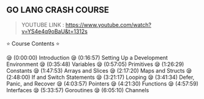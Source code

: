 ## GO LANG CRASH COURSE

> YOUTUBE LINK : https://www.youtube.com/watch?v=YS4e4q9oBaU&t=1312s

⭐️ Course Contents ⭐️

😪 (0:00:00) Introduction 
😪 (0:16:57) Setting Up a Development Environment 
😪 (0:35:48) Variables
😪 (0:57:05) Primitives 
😪 (1:26:29) Constants 
😪 (1:47:53) Arrays and Slices 
😪 (2:17:20) Maps and Structs
😪 (2:48:00) If and Switch Statements 
😪 (3:21:17) Looping 
😪 (3:41:34) Defer, Panic, and Recover 
😪 (4:03:57) Pointers 
😪 (4:21:30) Functions 
😪 (4:57:59) Interfaces 
😪 (5:33:57) Goroutines 
😪 (6:05:10) Channels